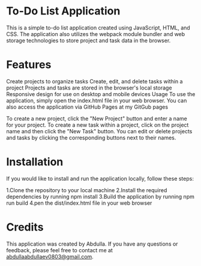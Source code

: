 # To-Do List Application

This is a simple to-do list application created using JavaScript, HTML, and CSS. The application also utilizes the webpack module bundler and web storage technologies to store project and task data in the browser.

# Features

Create projects to organize tasks
Create, edit, and delete tasks within a project
Projects and tasks are stored in the browser's local storage
Responsive design for use on desktop and mobile devices
Usage
To use the application, simply open the index.html file in your web browser. You can also access the application via GitHub Pages at my GitGub pages

To create a new project, click the "New Project" button and enter a name for your project. To create a new task within a project, click on the project name and then click the "New Task" button. You can edit or delete projects and tasks by clicking the corresponding buttons next to their names.

# Installation

If you would like to install and run the application locally, follow these steps:

1.Clone the repository to your local machine
2.Install the required dependencies by running npm install
3.Build the application by running npm run build
4.pen the dist/index.html file in your web browser

# Credits

This application was created by Abdulla.
If you have any questions or feedback, please feel free to contact me at abdullaabdullaev0803@gmail.com.
